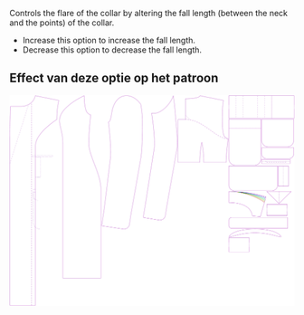 
Controls the flare of the collar by altering the fall length (between the neck and the points) of the collar.

- Increase this option to increase the fall length.
- Decrease this option to decrease the fall length.


## Effect van deze optie op het patroon
![Deze afbeelding toont het effect van deze optie door meerdere varianten die een andere waarde hebben voor deze optie te vervangen](carlita_collarflare_sample.svg "Effect van deze optie op het patroon")
